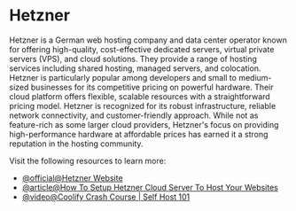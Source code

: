 # Hetzner

Hetzner is a German web hosting company and data center operator known for offering high-quality, cost-effective dedicated servers, virtual private servers (VPS), and cloud solutions. They provide a range of hosting services including shared hosting, managed servers, and colocation. Hetzner is particularly popular among developers and small to medium-sized businesses for its competitive pricing on powerful hardware. Their cloud platform offers flexible, scalable resources with a straightforward pricing model. Hetzner is recognized for its robust infrastructure, reliable network connectivity, and customer-friendly approach. While not as feature-rich as some larger cloud providers, Hetzner's focus on providing high-performance hardware at affordable prices has earned it a strong reputation in the hosting community.

Visit the following resources to learn more:

- [@official@Hetzner Website](https://www.hetzner.com/)
- [@article@How To Setup Hetzner Cloud Server To Host Your Websites](https://runcloud.io/blog/hetzner)
- [@video@Coolify Crash Course | Self Host 101](https://www.youtube.com/watch?v=taJlPG82Ucw)